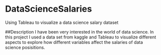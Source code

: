# DataScienceSalaries
Using Tableau to visualize a data science salary dataset

##Description
I have been very interested in the world of data science. In this project I used a data set from kaggle and Tableau to visualize different aspects to explore how different variables affect the salaries of data science posisitions.
